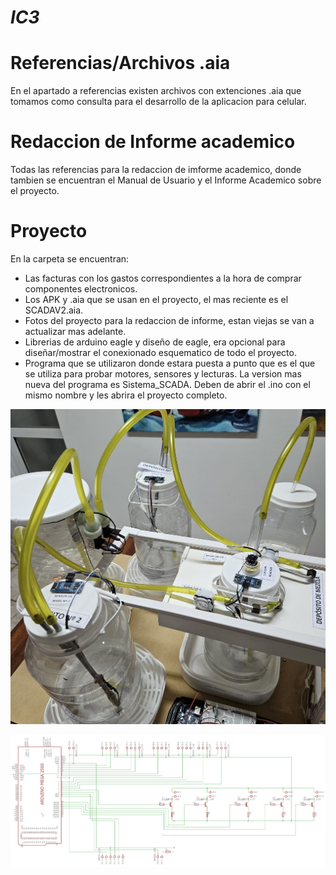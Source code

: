# **_IC3_**

# Referencias/Archivos .aia
En el apartado a referencias existen archivos con extenciones .aia que tomamos como consulta para el desarrollo de la aplicacion para celular.

# Redaccion de Informe academico
Todas las referencias para la redaccion de imforme academico, donde tambien se encuentran el Manual de Usuario y el Informe Academico sobre el proyecto.

# Proyecto
En la carpeta se encuentran:
- Las facturas con los gastos correspondientes a la hora de comprar componentes electronicos.
- Los APK y .aia que se usan en el proyecto, el mas reciente es el SCADAV2.aia. 
- Fotos del proyecto para la redaccion de informe, estan viejas se van a actualizar mas adelante.
- Librerias de arduino eagle y diseño de eagle, era opcional para diseñar/mostrar el conexionado esquematico de todo el proyecto.
- Programa que se utilizaron donde estara puesta a punto que es el que se utiliza para probar motores, sensores y lecturas. La version mas nueva del programa es Sistema_SCADA. Deben de abrir el .ino con el mismo nombre y les abrira el proyecto completo.

![Logo de GitHub](https://github.com/equipoPI/IC1/blob/main/Proyecto/Fotos%20del%20proyecto/IMG-20230318-WA0009.jpg)

<p align="center">
  <img src="https://github.com/equipoPI/IC1/blob/main/Proyecto/Fotos%20del%20proyecto/Diagrama%201.png" alt="Descripción de la imagen" />
</p>
